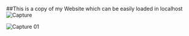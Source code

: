 ##This is a copy of my Website which can be easily loaded in localhost 
![Capture](https://github.com/CyberNaut-bot/Suchita-Devstore/assets/69913992/70be9ed0-b8cb-4372-8c7d-d2d7164d896b)



![Capture 01](https://github.com/CyberNaut-bot/Suchita-Devstore/assets/69913992/87188acc-f223-4884-91fe-55f8e5a357a9)

